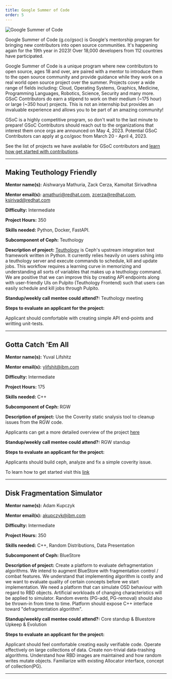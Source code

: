 ```yaml
---
title: Google Summer of Code
order: 5
---
```


![Google Summer of Code](/assets/bitmaps/hero-gsoc.png)

Google Summer of Code (g.co/gsoc) is Google's mentorship program for bringing
new contributors into open source communities. It's happening again for the
19th year in 2023! Over 18,000 developers from 112 countries have participated.

Google Summer of Code is a unique program where new contributors to open
source, ages 18 and over, are paired with a mentor to introduce them to the
open source community and provide guidance while they work on a real world open
source project over the summer. Projects cover a wide range of fields
including: Cloud, Operating Systems, Graphics, Medicine, Programming Languages,
Robotics, Science, Security and many more. GSoC Contributors do earn a stipend
to work on their medium (~175 hour) or large (~350 hour) projects. This is not
an internship but provides an invaluable experience and allows you to be part
of an amazing community!

GSoC is a highly competitive program, so don't wait to the last minute to
prepare! GSoC Contributors should reach out to the organizations that interest
them once orgs are announced on May 4, 2023. Potential GSoC Contributors can
apply at g.co/gsoc from March 20 - April 4, 2023.

See the list of projects we have available for GSoC contributors and [learn how
get started with contributions](https://ceph.io/en/developers/contribute/).

<hr class="hr">

## Making Teuthology Friendly

**Mentor name(s):** Aishwarya Mathuria, Zack Cerza, Kamoltat Sirivadhna

**Mentor email(s):** amathuri@redhat.com, zcerza@redhat.com, ksirivad@redhat.com

**Difficulty:** Intermediate

**Project Hours:** 350

**Skills needed:** Python, Docker, FastAPI.

**Subcomponent of Ceph:** Teuthology

**Description of project:**
[Teuthology](https://github.com/ceph/teuthology/tree/master/docs) is Ceph's upstream integration test framework written in Python. It currently relies
heavily on users sshing into a teuthology server and execute commands to schedule, kill and update jobs.
This workflow requires a learning curve in memorizing and understanding all sorts of variables that makes up
a teuthology command. We are positive that we can improve this by creating API endpoints along with user-friendly UIs on Pulpito (Teuthology Frontend)
such that users can easily schedule and kill jobs through Pulpito.

**Standup/weekly call mentee could attend?:** Teuthology meeting

**Steps to evaluate an applicant for the project:**

Applicant should comfortable with creating simple API end-points and writting unit-tests.

<hr class="hr">

## Gotta Catch 'Em All

**Mentor name(s):** Yuval Lifshitz

**Mentor email(s):** ylifshit@ibm.com

**Difficulty:** Intermediate

**Project Hours:** 175

**Skills needed:** C++

**Subcomponent of Ceph:** RGW

**Description of project:** 
Use the Coverity static snalysis tool to cleanup issues from the RGW code.

Applicants can get a more detailed overview of the project [here](https://gist.github.com/yuvalif/71a5c827a16269554c1a7f8f15234f09)

**Standup/weekly call mentee could attend?:** RGW standup

**Steps to evaluate an applicant for the project:**

Applicants should build ceph, analyze and fix a simple coverity issue. 

To learn how to get started visit this [link](https://gist.github.com/yuvalif/71a5c827a16269554c1a7f8f15234f09)

<hr class="hr">

## Disk Fragmentation Simulator

**Mentor name(s):** Adam Kupczyk

**Mentor email(s):** akupczyk@ibm.com

**Difficulty:** Intermediate

**Project Hours:** 350

**Skills needed:** C++, Random Distributions, Data Presentation

**Subcomponent of Ceph:** BlueStore

**Description of project:**
Create a platform to evaluate defragmentation algorithms.
We intend to augment BlueStore with fragmentation control / combat features.
We understand that implementing algorithm is costly and we want to evaluate
quality of certain concepts before we start implementation.
We need a platform that can simulate OSD behaviour with regard to RBD objects.
Artificial workloads of changing characteristics will be applied to simulator.
Random events (PG-add, PG-removal) should also be thrown-in from time to time.
Platform should expose C++ interface toward "defragmentation algorithm".

**Standup/weekly call mentee could attend?:** Core standup & Bluestore Upkeep & Evolution

**Steps to evaluate an applicant for the project:**

Applicant should feel comfortable creating easily verifiable code.
Operate effectively on large collections of data. Create non-trivial data-trashing algorithms.
Understand how RBD images are maintained and how random writes mutate objects.
Familiarize with existing Allocator interface, concept of collection(PG).

<hr class="hr">

